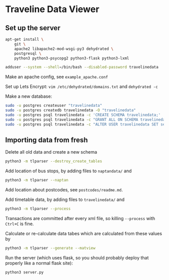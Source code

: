 Traveline Data Viewer
=====================

Set up the server
-----------------

```sh
apt-get install \
	git \
	apache2 libapache2-mod-wsgi-py3 dehydrated \
	postgresql \
	python3 python3-psycopg2 python3-flask python3-lxml
```

```sh
adduser --system --shell=/bin/bash --disabled-password travelinedata
```

Make an apache config, see `example_apache.conf`

Set up Lets Encrypt: `vim /etc/dehydrated/domains.txt` and `dehydrated -c`

Make a new database:
```sh
sudo -u postgres createuser "travelinedata"
sudo -u postgres createdb travelinedata -O "travelinedata"
sudo -u postgres psql travelinedata -c 'CREATE SCHEMA travelinedata;'
sudo -u postgres psql travelinedata -c "GRANT ALL ON SCHEMA travelinedata TO travelinedata;"
sudo -u postgres psql travelinedata -c "ALTER USER travelinedata SET search_path TO 'travelinedata';"
```


Importing data from fresh
-------------------------

Delete all old data and create a new schema
```sh
python3 -m tlparser --destroy_create_tables
```

Add location of bus stops, by adding files to `naptandata/` and
```sh
python3 -m tlparser --naptan
```

Add location about postcodes, see `postcodes/readme.md`.

Add timetable data, by adding files to `travelinedata/` and
```sh
python3 -m tlparser --process
```

Transactions are committed after every xml file, so killing `--process` with
`Ctrl+C` is fine.

Calculate or re-calculate data tabes which are calculated from these values by
```sh
python3 -m tlparser --generate --matview
```

Run the server (which uses flask, so you should probably deploy that properly
like a normal flask site):
```sh
python3 server.py
```
